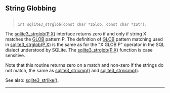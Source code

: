 ## String Globbing




> ```
> 
> int sqlite3_strglob(const char *zGlob, const char *zStr);
> 
> ```


The [sqlite3\_strglob(P,X)](#sqlite3_strglob) interface returns zero if and only if
string X matches the [GLOB](lang_expr.html#glob) pattern P.
The definition of [GLOB](lang_expr.html#glob) pattern matching used in
[sqlite3\_strglob(P,X)](#sqlite3_strglob) is the same as for the "X GLOB P" operator in the
SQL dialect understood by SQLite. The [sqlite3\_strglob(P,X)](#sqlite3_strglob) function
is case sensitive.


Note that this routine returns zero on a match and non\-zero if the strings
do not match, the same as [sqlite3\_stricmp()](#sqlite3_stricmp) and [sqlite3\_strnicmp()](#sqlite3_stricmp).


See also: [sqlite3\_strlike()](#sqlite3_strlike).




---


